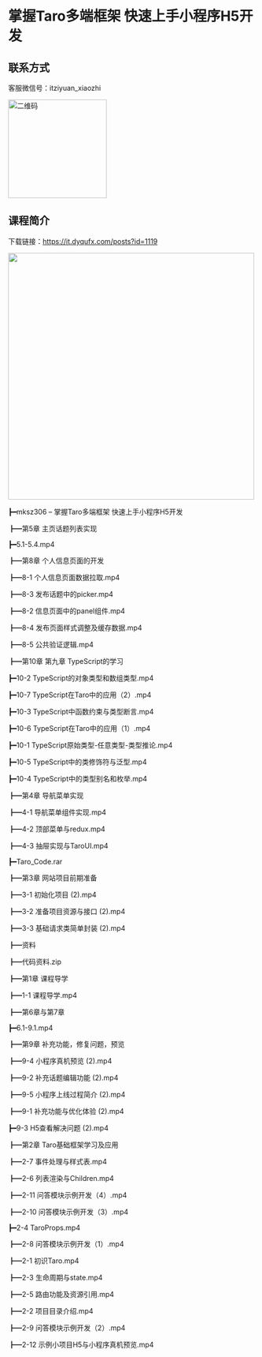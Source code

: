 # 掌握Taro多端框架 快速上手小程序H5开发

## 联系方式

客服微信号：itziyuan_xiaozhi

<img src="https://ziyuanyun.oss-cn-guangzhou.aliyuncs.com/common/20240614073449/666b82192834a.jpg" width="200" height="200" alt="二维码">

## 课程简介

下载链接：https://it.dyqufx.com/posts?id=1119

<img src="https://ziyuanyun.oss-cn-guangzhou.aliyuncs.com/yun/20240515153618/664465f2c1048.jpg" width="500" alt="">

  ┣━mksz306 &#8211; 掌握Taro多端框架 快速上手小程序H5开发

 ┣━第5章 主页话题列表实现

 ┣━5.1-5.4.mp4

 ┣━第8章 个人信息页面的开发

 ┣━8-1 个人信息页面数据拉取.mp4

 ┣━8-3 发布话题中的picker.mp4

 ┣━8-2 信息页面中的panel组件.mp4

 ┣━8-4 发布页面样式调整及缓存数据.mp4

 ┣━8-5 公共验证逻辑.mp4

 ┣━第10章 第九章 TypeScript的学习

 ┣━10-2 TypeScript的对象类型和数组类型.mp4

 ┣━10-7 TypeScript在Taro中的应用（2）.mp4

 ┣━10-3 TypeScript中函数约束与类型断言.mp4

 ┣━10-6 TypeScript在Taro中的应用（1）.mp4

 ┣━10-1 TypeScript原始类型-任意类型-类型推论.mp4

 ┣━10-5 TypeScript中的类修饰符与泛型.mp4

 ┣━10-4 TypeScript中的类型别名和枚举.mp4

 ┣━第4章 导航菜单实现

 ┣━4-1 导航菜单组件实现.mp4

 ┣━4-2 顶部菜单与redux.mp4

 ┣━4-3 抽屉实现与TaroUI.mp4

 ┣━Taro_Code.rar

 ┣━第3章 网站项目前期准备

 ┣━3-1 初始化项目 (2).mp4

 ┣━3-2 准备项目资源与接口 (2).mp4

 ┣━3-3 基础请求类简单封装 (2).mp4

 ┣━资料

 ┣━代码资料.zip

 ┣━第1章 课程导学

 ┣━1-1 课程导学.mp4

 ┣━第6章与第7章

 ┣━6.1-9.1.mp4

 ┣━第9章 补充功能，修复问题，预览

 ┣━9-4 小程序真机预览 (2).mp4

 ┣━9-2 补充话题编辑功能 (2).mp4

 ┣━9-5 小程序上线过程简介 (2).mp4

 ┣━9-1 补充功能与优化体验 (2).mp4

 ┣━9-3 H5查看解决问题 (2).mp4

 ┣━第2章 Taro基础框架学习及应用

 ┣━2-7 事件处理与样式表.mp4

 ┣━2-6 列表渲染与Children.mp4

 ┣━2-11 问答模块示例开发（4）.mp4

 ┣━2-10 问答模块示例开发（3）.mp4

 ┣━2-4 TaroProps.mp4

 ┣━2-8 问答模块示例开发（1）.mp4

 ┣━2-1 初识Taro.mp4

 ┣━2-3 生命周期与state.mp4

 ┣━2-5 路由功能及资源引用.mp4

 ┣━2-2 项目目录介绍.mp4

 ┣━2-9 问答模块示例开发（2）.mp4

 ┣━2-12 示例小项目H5与小程序真机预览.mp4

  